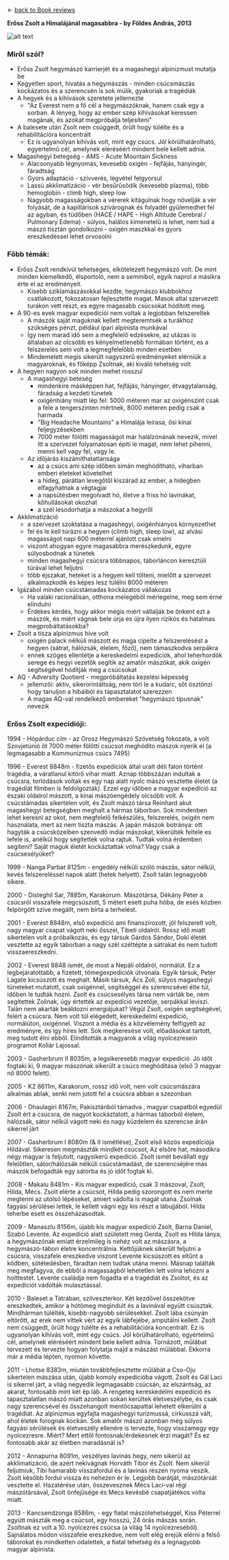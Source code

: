 &leftarrow; [back to Book reviews](index.md)

**Erőss Zsolt a Himalájánál magasabbra - by Földes András, 2013**

![alt text](eross_zsolt.jpg "Cover")

### Miről szól?
* Erőss Zsolt hegymászó karrierjét és a magashegyi alpinizmust mutatja be
* Kegyetlen sport, hivatás a hegymászás - minden csúcsmászás kockázatos és a szerencsén is sok múlik, gyakoriak a tragédiák
* A hegyek és a kihívások szeretete jellemezte
  * "Az Everest nem a fő cél a hegymászóknak, hanem csak egy a sorban. A lényeg, hogy az ember szép kihívásokat keressen magának, és azokat megpróbálja teljesíteni"
* A balesete után Zsolt nem csüggedt, örült hogy túlélte és a rehabilitációra koncentrált
  * Ez is ugyanolyan kihívás volt, mint egy csúcs. Jól körülhatárolható, egyértelmű cél, amelynek eléréséért mindent bele kellett adnia.
* Magashegyi betegség - AMS - Acute Mountain Sickness
  * Alacsonyabb légnyomás, kevesebb oxigén - fejfájás, hányingér, fáradtság
  * Gyors adaptáció - szívverés, légvétel felgyorsul
  * Lassú akklimatizáció - vér besűrűsödik (kevesebb plazma), több hemoglobin - climb high, sleep low
  * Nagyobb magasságokban a vérerek kitágulnak hogy növelják a vér folyását, de a kapillárisok szívárognak és folyadél gyülemedhet fel az agyban, és tüdőben (HACE / HAPE - High Altitude Cerebral / Pulmonary Edema) - súlyos, halálos kimenetelű is lehet, nem tud a mászó tisztán gondolkozni - oxigén maszkkal és gyors ereszkedéssel lehet orvosolni


### Főbb témák:
* Erőss Zsolt rendkívül tehetséges, elkötelezett hegymászó volt. De mint minden kiemelkedő, élsportoló, nem a semmibol, egyik naprol a másikra érte el az eredményeit. 
  * Kisebb sziklamászásokkal kezdte, hegymászo klubbokhoz csatlakozott, fokozatosan fejlesztette magat. Masok altal szervezett turákon vett részt, es egyre magasabb csúcsokat hódított meg.
* A 90-es evek magyar expedíciói nem voltak a legjobban felszereltek
  * A mászók saját maguknak kellett megteremtsék a turákhoz szükséges pénzt, például ipari alpinista munkával
  * Így nem marad idő sem a megfelelő edzésekre, az utázas is általaban az olcsóbb es kényelmetlenebb formában történt, es a felszerelés sem volt a legmegfelelőbb minden esetben
  * Mindemelett megis sikerült nagyszerű eredményeket elérniük a magyaroknak, és főképp Zsoltnak, aki kiváló tehetség volt
* A hegyen nagyon sok minden mehet rosszul
  * A magashegyi beteség
    * mindenkire másképpen hat, fejfájás, hányinger, étvagytalanság, fáradság a kezdeti tünetek
    * oxigénhiány miatt lép fel: 5000 méteren mar az oxigénszint csak a fele a tengerszinten mértnek, 8000 méteren pedig csak a harmada
    * "Big Headache Mountains" a Himalája leírasa, ősi kínai feljegyzésekben
    * 7000 méter fölötti magasságot már halálzónának nevezik, mivel itt a szervezet folyamatosan épiti le magat, nem lehet pihenni, menni kell vagy fel, vagy le.
  * Az időjárás kiszámíthatatlansága
    * az a csúcs ami szép időben simán meghódítható, viharban emberi életeket követelhet
    * a hideg, párátlan levegőtől kiszárad az ember, a hidegben elfagyhatnak a végtagjai
    * a napsütésben megolvadt hó, illetve a friss hó lavinákat, kőhullásokat okozhat
    * a szél lesodorhatja a mászokat a hegyről
* Akklimatizáció
  * a szervezet szoktatása a magashegyi, oxigénhiányos környezethet
  * fel és le kell túrázni a hegyen (climb high, sleep low), az alvási magasságot napi 600 méterrel ajánlott csak emelni
  * viszont ahogyan egyre magasabbra merészkedunk, egyre súlyosbodnak a tünetek
  * minden magashegyi csúcsra többnapos, táborláncon keresztüli túrával lehet feljutni
  * több éjszakat, heteket is a hegyen kell tölteni, mielőtt a szervezet alkalmazkodik és képes lesz túlélni 8000 méteren
* Igázabol minden csúcstámadas kockázatos vállakozas
  * Ha valaki racionálisan, otthona melegéből mérlegelne, meg sem érné elindulni
  * Érdekes kérdés, hogy akkor mégis miért vállalják be önkent ezt a mászók, és miért vágnak bele úrja es újra ilyen rizikós és hatalmas megprobáltatásokba?
* Zsolt a tisza alpinizmus híve volt
  * oxigén palack nélküli mászott és maga cipelte a felszerelésést a hegyen (sátrat, hálózsák, élelem, főző), nem támaszkodva serpákra
  * ennek szöges ellentétje a kereskedelmi expedíciók, ahol teherhordók serege és hegyi vezetők segítik az amatőr mászókat, akik oxigén segítségével hódítják meg a csúcsokat
* AQ - Adversity Quotient - megpróbáltatás kezelési képesség
  * jellemzői: aktív, sikerorintáltság, nem töri le a kudarc, sőt ösztönzi hogy tanuljon a hibáiból és tapasztalatot szerezzen
  * A magas AQ-val rendelkező embereket "hegymászó típusnak" nevezik

### Erőss Zsolt expecídióji:

1994 - Hópárduc cím - az Orosz Hegymászó Szövetség fokozata, a volt Szovjetúnió öt 7000 méter fölötti csúcsot meghódíto mászok nyerik el (a legmagasabb a Kommunizmus csúcs 7495)

1996 - Everest 8848m - fizetős expedíciók által uralt déli falon történt tragédia, a váratlanul kitörő vihar miatt. Aznap többszázan indultak a csúcsra, torlódások voltak es egy nap alatt nyolc mászo vesztette életet (a tragédiát filmben is feldolgozták). Ezzel egy időben a magyar expedíció az északi oldalrol mászott, a kínai mászóengédely olcsóbb volt. A csúcstámadas sikertelen volt, és Zsolt mászó társa Reinhard akut magashegyi betegségben meghalt a hármas táborban. Sok mindenben lehet keresni az okot, nem megfelelő felkészülés, felszerelés, oxigén nem használata, mert az nem tiszta mászás. A japán mászok botránya: ott hagyták a csúcsközelben szenvedő indiai mászokat, kikerülték feltele es lefele is, anélkül hogy segítettek volna rajtuk. Tudtak volna érdemben segíteni? Saját maguk életét kockáztattak volna? Vagy csak a csúcsesélyüket?

1999 - Nanga Parbat 8125m - engedély nélküli szóló mászás, sátor nélkül, kevés felszereléssel napok alatt (hetek helyett). Zsolt talán legnagyobb sikere.

2000 - Disteghil Sar, 7885m, Karakorum. Mászótársa, Dékány Péter a csúcsról visszafele megcsúszott, 5 métert esett puha hóba, de esés közben felpörgött szíve megállt, nem bírta a terhelést.

2001 - Everest 8848m, első expedíció ami finanszírozott, jól felszerelt volt, nagy magyar csapat vágott neki ősszel, Tibeti oldalról. Rossz idő miatt sikertelen volt a próbalkozás, és egy társuk Gárdos Sándor, Doki életét vesztette az egyik táborban a nagy szél széttépte a sátrakat és nem tudott visszaereszkedni.

2002 - Everest 8848 ismét, de most a Nepáli oldalról, normálút. Ez a legbejáratottabb, a fizetett, tömegexpedíciók útvonala. Egyik társuk, Peter Lagate kicsúszott és meghalt. Másik társuk, Ács Zoli, súlyos magashegyi tüneteket mutatott, csak oxigénnel, segítséggel és szerencsével élte túl, időben le tudták hozni. Zsolt és csúcsesélyes társa nem várták be, nem segítettek Zolinak, úgy értették az expedíció vezetője, serpákkal leviszi. Talàn nem akartàk beáldozni energiájukat? Végül Zsolt, oxigén segítségével, felért a csúcsra. Nem volt túl elégedett, kereskedelmi expedíció, normálúton, oxigénnel. Viszont a média és a közvélemény felfigyelt az eredményre, és így híres lett. Sok megkeresése volt, előadásokat tartott, meg tudott élni ebből. Elindították a magyarok a világ nyolcezresein programot Kollár Lajossal.

2003 - Gasherbrum II 8035m, a legsikeresebb magyar expedíció. Jó időt fogtaki ki, 9 magyar mászónak sikerült a csúcs meghódítása (első 3 magyar nő 8000 felett).

2005 - K2 8611m, Karakorum, rossz idő volt, nem volt csúcsmászára alkalmas ablak, senki nem jutott fel a csúcsra abban a szezonban

2006 - Dhaulagiri 8167m, Pakisztánból támadva , magyar csapatból egyedül Zsolt ért a csúcsra, de nagyot kockáztatott, a hármas táborból élelem, hálózsák, sátor nélkül vágott neki és nagy küzdelem és szerencse árán sikerrel járt

2007 - Gasherbrum I 8080m (& II ismétlése), Zsolt első közös expedíciója Hildával. Sikeresen megmászták mindkét csúcsot, Az elsőre hat, másodikra négy magyar is feljutott, nagysikerű expedíció. Zsolt ismét bevállalt egy felelőtlen, sátor/hálózsák nélküli csúcstámadást, de szerencséjére más mászók befogadták egy sátorba és jó időt fogtak ki.

2008 - Makalu 8481m - Kis magyar expedíció, csak 3 mászoval, Zsolt, Hilda, Mécs. Zsolt elérte a csúcsot, Hilda pedig szorongott és nem merte megtenni az utolsó lépéseket, amiert vádolta is magát utana. Zsolnak fagyási sérülései lettek, le kellett vágni egy kis részt a lábujjából. Hilda teherbe esett es összeházasodtak.

2009 - Manaszlu 8156m, újabb kis magyar expedíció Zsolt, Barna Daniel, Szabó Levente. Az expedíció alatt született meg Gerda, Zsolt es Hilda lánya, a hegymászónak emiatt érzelmileg is nehéz volt az mászásra, a hegymászó-tábori életre koncentrálnia. Kettőjüknek sikerült feljutni a csúcsra, visszafele ereszkedve viszont Levente kicsúszott es eltűnt a ködben, sötétedésben, fáradtan nem tudtak utána menni. Másnap találták meg megfagyva, de ebből a magasságból lehetetlen lett volna lehozni a holttestet. Levente családja nem fogadta el a tragédiát és Zsoltot, és az expedíciót vádolták mulasztással.

2010 - Baleset a Tátrában, szilveszterkor. Két kezdővel összekötve ereszkedtek, amikor a hótömeg megindult és a lavinával együtt csúsztak. Mindhárman túlélték, kisebb-nagyobb sérülésekkel. Zsolt lába csúnyán eltörött, az erek nem vittek vért az egyik lábfejébe, amputálni kellett. Zsolt nem csüggedt, örült hogy túlélte és a rehabilitációra koncentrált. Ez is ugyanolyan kihívás volt, mint egy csúcs. Jól körülhatárolható, egyértelmű cél, amelynek eléréséért mindent bele kellett adnia. Tornázott, műlábat tervezett és tervezte hogyan folytatja majd a mászást műlábbal. Ekkorra már a média lépten, nyomon követte.

2011 - Lhotse 8383m, miután továbbfejlesztette műlábát a Cso-Oju sikertelen mászása után, újabb komoly expedícióba vágott. Zsolt és Gál Laci is sikerrel járt, a világ negyedik legmagasabb csúcsán, az elszántság, az akarat, fontosabb mint két ép láb. A rengeteg kereskedelmi expedíció és tapasztalatlan mászó miatt azonban sokan kerültek életveszélybe, és csak nagy szerencsével és összehangolt mentőcsapattal lehetett elkerülni a tragédiát. Az alpinizmus egyfajta magashegyi turizmussá, cirkusszá vált, ahol életek forognak kockán. Sok amatőr mászó azonban még súlyos fagyási sérülések és életveszély ellenére is tervezte, hogy visszamegy egy nyolcezresre. Miért? Mert ettől fontosnak/érdekesnek érzi magát? És ez fontosabb akár az életben maradásnál is?

2012 - Annapurna 8091m, veszélyes lavinás hegy, nem sikerül az akklimatizáció, de azért nekivágnak Horváth Tibor és Zsolt. Nem sikerül feljutniuk, Tibi hamarabb visszafordul és a lavinás részen nyoma veszik. Zsolt később fordul vissza és nehezen ér le. Legjobb barátját, mászótársát vesztette el. Hazatérése után, összevesznek Mécs Laci-val régi mászótársával, Zsolt önfejűsége és Mécs kevésbé csapatjátékos volta miatt.

2013 - Kancsendzonga 8586m, - egy fiatal mászótehetséggel, Kiss Péterrel együtt mászták meg a csúcsot, egy hosszú, 24 órás mászás során. Zsoltnak ez volt a 10. nyolcezres csúcsa (a világ 14 nyolcezreséből). Sajnálatos módon visszafele ereszkedve, nem volt elég erejük elérni a felső táborokat és mindketten odalettek, a fiatal tehetség és a legnagyobb magyar alpinista.
